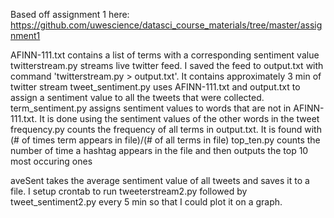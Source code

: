 Based off assignment 1 here:  https://github.com/uwescience/datasci_course_materials/tree/master/assignment1

AFINN-111.txt contains a list of terms with a corresponding sentiment value
twitterstream.py streams live twitter feed.  I saved the feed to output.txt with command 'twitterstream.py > output.txt'.  It contains approximately 3 min of twitter stream
tweet_sentiment.py uses AFINN-111.txt and output.txt to assign a sentiment value to all the tweets that were collected.
term_sentiment.py assigns sentiment values to words that are not in AFINN-111.txt.  It is done using the sentiment values of the other words in the tweet
frequency.py counts the frequency of all terms in output.txt.  It is found with (# of times term appears in file)/(# of all terms in file)
top_ten.py counts the number of time a hashtag appears in the file and then outputs the top 10 most occuring ones

aveSent takes the average sentiment value of all tweets and saves it to a file.  I setup crontab to run tweeterstream2.py followed by tweet_sentiment2.py every 5 min so that I could plot it on a graph.  

